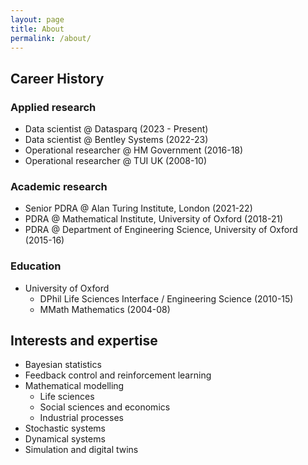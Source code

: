 ```yaml
---
layout: page
title: About
permalink: /about/
---
```


## Career History

### Applied research

- Data scientist @ Datasparq (2023 - Present)
- Data scientist @ Bentley Systems (2022-23)
- Operational researcher @ HM Government (2016-18)
- Operational researcher @ TUI UK (2008-10)

### Academic research

- Senior PDRA @ Alan Turing Institute, London (2021-22)
- PDRA @ Mathematical Institute, University of Oxford (2018-21)
- PDRA @ Department of Engineering Science, University of Oxford (2015-16)

### Education

- University of Oxford
  - DPhil Life Sciences Interface / Engineering Science (2010-15)
  - MMath Mathematics (2004-08)

## Interests and expertise

- Bayesian statistics
- Feedback control and reinforcement learning
- Mathematical modelling
  - Life sciences
  - Social sciences and economics
  - Industrial processes
- Stochastic systems
- Dynamical systems
- Simulation and digital twins
